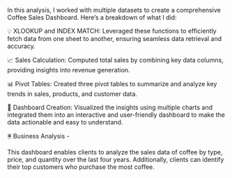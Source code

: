 In this analysis, I worked with multiple datasets to create a comprehensive Coffee Sales Dashboard. Here’s a breakdown of what I did:



💡 XLOOKUP and INDEX MATCH: Leveraged these functions to efficiently fetch data from one sheet to another, ensuring seamless data retrieval and accuracy.

📈 Sales Calculation: Computed total sales by combining key data columns, providing insights into revenue generation.

📊 Pivot Tables: Created three pivot tables to summarize and analyze key trends in sales, products, and customer data.

📑 Dashboard Creation: Visualized the insights using multiple charts and integrated them into an interactive and user-friendly dashboard to make the data actionable and easy to understand.



🖲 Business Analysis -

This dashboard enables clients to analyze the sales data of coffee by type, price, and quantity over the last four years. Additionally, clients can identify their top customers who purchase the most coffee.

